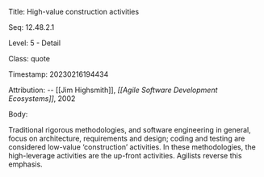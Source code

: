 Title:  High-value construction activities

Seq:    12.48.2.1

Level:  5 - Detail

Class:  quote

Timestamp: 20230216194434

Attribution: -- [[Jim Highsmith]], *[[Agile Software Development Ecosystems]]*,  2002

Body:

Traditional rigorous methodologies, and software engineering in general, focus on architecture, requirements and design; coding and testing are considered low-value ‘construction’ activities. In these methodologies, the high-leverage activities are the up-front activities. Agilists reverse this emphasis.

